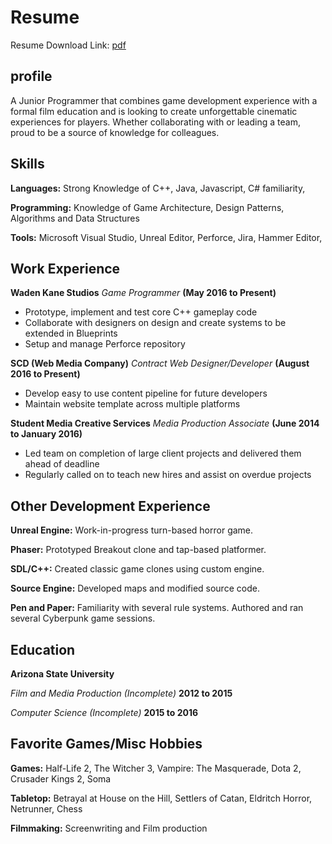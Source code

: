 # Resume
Resume Download Link: [pdf](/assets/calebsmith-resume.pdf)
<br>

## profile
A Junior Programmer that combines game development experience with a formal film education and is looking to create unforgettable cinematic experiences for players. Whether collaborating with or leading a team, proud to be a source of knowledge for colleagues.

## Skills
**Languages:**  Strong Knowledge of C++,   Java,   Javascript,   C# familiarity,  

**Programming:**  Knowledge of Game Architecture,   Design Patterns,   Algorithms and Data Structures

**Tools:**  Microsoft Visual Studio,   Unreal Editor,   Perforce,   Jira,   Hammer Editor,  

## Work Experience
**Waden Kane Studios**   _Game Programmer_  **(May 2016 to Present)**

- Prototype, implement and test core C++ gameplay code
- Collaborate with designers on design and create systems to be extended in Blueprints
- Setup and manage Perforce repository

**SCD (Web Media Company)**   _Contract Web Designer/Developer_   **(August 2016 to Present)**

- Develop easy to use content pipeline for future developers
- Maintain website template across multiple platforms

**Student Media Creative Services**   _Media Production Associate_   **(June 2014 to January 2016)**

- Led team on completion of large client projects and delivered them ahead of deadline
- Regularly called on to teach new hires and assist on overdue projects

## Other Development Experience
**Unreal Engine:**  Work-in-progress turn-based horror game.

**Phaser:**  Prototyped Breakout clone and tap-based platformer.

**SDL/C++:**  Created classic game clones using custom engine.

**Source Engine:**  Developed maps and modified source code.

**Pen and Paper:**  Familiarity with several rule systems. Authored and ran several Cyberpunk game sessions.

## Education
**Arizona State University**

_Film and Media Production (Incomplete)_  **2012 to 2015**

_Computer Science (Incomplete)_  **2015 to 2016**

## Favorite Games/Misc Hobbies
**Games:** Half-Life 2,  The Witcher 3,  Vampire: The Masquerade,  Dota 2,  Crusader Kings 2,  Soma

**Tabletop:** Betrayal at House on the Hill,  Settlers of Catan,  Eldritch Horror,  Netrunner,  Chess

**Filmmaking:** Screenwriting and Film production
